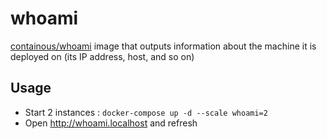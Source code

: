 # whoami

[containous/whoami](https://hub.docker.com/r/containous/whoami/dockerfile) image that outputs information about the machine it is deployed on (its IP address, host, and so on)

## Usage

* Start 2 instances : `docker-compose up -d --scale whoami=2`
* Open http://whoami.localhost and refresh
